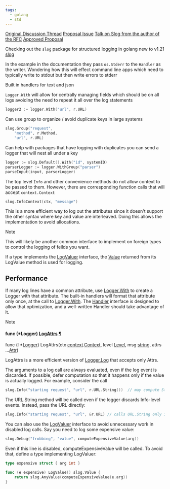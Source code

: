```yaml
---
tags:
  - golang
  - std
---
```

[Original Discussion Thread](https://github.com/golang/go/discussions/54763)
[Proposal Issue](https://github.com/golang/go/issues/56345)
	[Talk on Slog from the author of the RFC](https://opensourcelive.withgoogle.com/events/go-day-2022/watch?talk=talk2)
[Approved Proposal](https://github.com/golang/proposal/blob/master/design/56345-structured-logging.md)

Checking out the `slog` package for structured logging in golang new to v1.21
[slog](https://pkg.go.dev/log/slog)

In the example in the documentation they pass `os.Stderr` to the `Handler` as the writer. Wondering how this will effect command line apps which need to typically write to stdout but then write errors to stderr

Built in handlers for text and json

`Logger.With` will allow for centrally managing fields which should be on all logs avoiding the need to repeat it all over the log statements
```go
logger2 := logger.With("url", r.URL)
```

Can use group to organize / avoid duplicate keys in large systems
```go
slog.Group("request",
    "method", r.Method,
    "url", r.URL)
```

Can help with packages that have logging with duplicates you can send a logger that will nest all under a key
```go
logger := slog.Default().With("id", systemID)
parserLogger := logger.WithGroup("parser")
parseInput(input, parserLogger)
```

The top level `Info` and other convenience methods do not allow context to be passed to them. However, there are corresponding function calls that will accept `context.Context` 
```go
slog.InfoContext(ctx, "message")
```


This is a more efficient way to log out the attributes since it doesn't support the other syntax where key and value are interleaved. Doing this allows the implementation to avoid allocations.


>[!Note]
> This will likely be another common interface to implement on foreign types to control the logging of feilds you want.
>
If a type implements the [LogValuer](https://pkg.go.dev/log/slog#LogValuer) interface, the [Value](https://pkg.go.dev/log/slog#Value) returned from its LogValue method is used for logging.

## Performance
If many log lines have a common attribute, use [Logger.With](https://pkg.go.dev/log/slog#Logger.With) to create a Logger with that attribute. The built-in handlers will format that attribute only once, at the call to [Logger.With](https://pkg.go.dev/log/slog#Logger.With). The [Handler](https://pkg.go.dev/log/slog#Handler) interface is designed to allow that optimization, and a well-written Handler should take advantage of it.

> [!Note]
> #### func (*Logger) [LogAttrs](https://cs.opensource.google/go/go/+/go1.21.6:src/log/slog/logger.go;l=162) [¶](https://pkg.go.dev/log/slog#Logger.LogAttrs)
> 
> func (l *[Logger](https://pkg.go.dev/log/slog#Logger)) LogAttrs(ctx [context](https://pkg.go.dev/context).[Context](https://pkg.go.dev/context#Context), level [Level](https://pkg.go.dev/log/slog#Level), msg [string](https://pkg.go.dev/builtin#string), attrs ...[Attr](https://pkg.go.dev/log/slog#Attr))
> 
> LogAttrs is a more efficient version of [Logger.Log](https://pkg.go.dev/log/slog#Logger.Log) that accepts only Attrs.

The arguments to a log call are always evaluated, even if the log event is discarded. If possible, defer computation so that it happens only if the value is actually logged. For example, consider the call
```go
slog.Info("starting request", "url", r.URL.String())  // may compute String unnecessarily
```

The URL.String method will be called even if the logger discards Info-level events. Instead, pass the URL directly:
```go
slog.Info("starting request", "url", &r.URL) // calls URL.String only if needed
```

You can also use the [LogValuer](https://pkg.go.dev/log/slog#LogValuer) interface to avoid unnecessary work in disabled log calls. Say you need to log some expensive value:
```go
slog.Debug("frobbing", "value", computeExpensiveValue(arg))
```
Even if this line is disabled, computeExpensiveValue will be called. To avoid that, define a type implementing LogValuer:
```go
type expensive struct { arg int }

func (e expensive) LogValue() slog.Value {
    return slog.AnyValue(computeExpensiveValue(e.arg))
}
```
